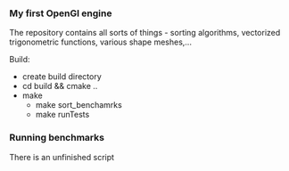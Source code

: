 ### My first OpenGl engine 
The repository contains all sorts of things - sorting algorithms, vectorized trigonometric functions, various shape meshes,...

Build:
* create build directory
* cd build && cmake ..
* make
  * make sort_benchamrks
  * make runTests


### Running benchmarks
There is an unfinished script
